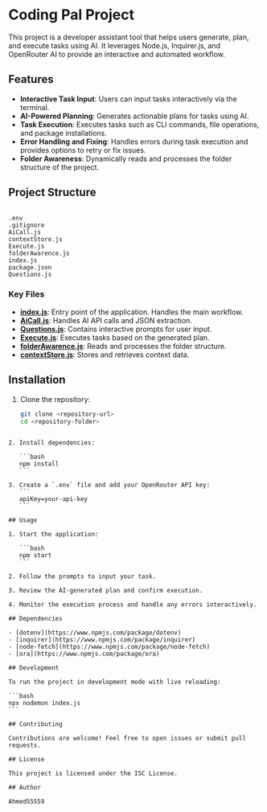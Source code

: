 
# Coding Pal Project

This project is a developer assistant tool that helps users generate, plan, and execute tasks using AI. It leverages Node.js, Inquirer.js, and OpenRouter AI to provide an interactive and automated workflow.

## Features

- **Interactive Task Input**: Users can input tasks interactively via the terminal.
- **AI-Powered Planning**: Generates actionable plans for tasks using AI.
- **Task Execution**: Executes tasks such as CLI commands, file operations, and package installations.
- **Error Handling and Fixing**: Handles errors during task execution and provides options to retry or fix issues.
- **Folder Awareness**: Dynamically reads and processes the folder structure of the project.

## Project Structure
```

.env
.gitignore
AiCall.js
contextStore.js
Execute.js
folderAwarence.js
index.js
package.json
Questions.js

````

### Key Files

- **[index.js](index.js)**: Entry point of the application. Handles the main workflow.
- **[AiCall.js](AiCall.js)**: Handles AI API calls and JSON extraction.
- **[Questions.js](Questions.js)**: Contains interactive prompts for user input.
- **[Execute.js](Execute.js)**: Executes tasks based on the generated plan.
- **[folderAwarence.js](folderAwarence.js)**: Reads and processes the folder structure.
- **[contextStore.js](contextStore.js)**: Stores and retrieves context data.

## Installation

1. Clone the repository:
   ```bash
   git clone <repository-url>
   cd <repository-folder>
````

2. Install dependencies:

   ```bash
   npm install
   ```

3. Create a `.env` file and add your OpenRouter API key:
   ```
   apiKey=your-api-key
   ```

## Usage

1. Start the application:

   ```bash
   npm start
   ```

2. Follow the prompts to input your task.

3. Review the AI-generated plan and confirm execution.

4. Monitor the execution process and handle any errors interactively.

## Dependencies

- [dotenv](https://www.npmjs.com/package/dotenv)
- [inquirer](https://www.npmjs.com/package/inquirer)
- [node-fetch](https://www.npmjs.com/package/node-fetch)
- [ora](https://www.npmjs.com/package/ora)

## Development

To run the project in development mode with live reloading:

```bash
npx nodemon index.js
```

## Contributing

Contributions are welcome! Feel free to open issues or submit pull requests.

## License

This project is licensed under the ISC License.

## Author

Ahmed55559


